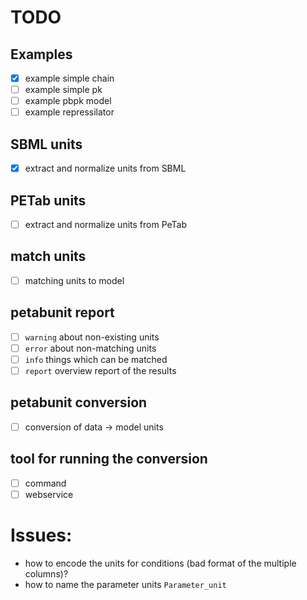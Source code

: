 # TODO
## Examples
- [x] example simple chain
- [ ] example simple pk
- [ ] example pbpk model
- [ ] example repressilator

## SBML units
- [x] extract and normalize units from SBML

## PETab units
- [ ] extract and normalize units from PeTab

## match units
- [ ] matching units to model

## petabunit report
- [ ] `warning` about non-existing units
- [ ] `error` about non-matching units
- [ ] `info` things which can be matched
- [ ] `report` overview report of the results

## petabunit conversion
- [ ] conversion of data -> model units

## tool for running the conversion
- [ ] command
- [ ] webservice

# Issues:
- how to encode the units for conditions (bad format of the multiple columns)?
- how to name the parameter units `Parameter_unit`
